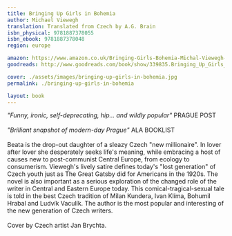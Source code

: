 ```yaml
---
title: Bringing Up Girls in Bohemia
author: Michael Viewegh
translation: Translated from Czech by A.G. Brain
isbn_physical: 9781887378055
isbn_ebook: 9781887378048
region: europe

amazon: https://www.amazon.co.uk/Bringing-Girls-Bohemia-Michal-Viewegh-ebook/dp/B072DVYT8F/ref=sr_1_1_twi_kin_2/259-6110468-5627203?ie=UTF8&qid=1504362996&sr=8-1&keywords=bringing+up+girls+in+bohemia=
goodreads: http://www.goodreads.com/book/show/339835.Bringing_Up_Girls_in_Bohemia

cover: ./assets/images/bringing-up-girls-in-bohemia.jpg
permalink: ./bringing-up-girls-in-bohemia

layout: book
---
```


*"Funny, ironic, self-deprecating, hip… and wildly popular"* PRAGUE POST
<br><br>
*"Brilliant snapshot of modern-day Prague"* ALA BOOKLIST
<br><br>
Beata is the drop-out daughter of a sleazy Czech "new millionaire". In lover after lover she desperately seeks life's meaning, while embracing a host of causes new to post-communist Central Europe, from ecology to consumerism. Viewegh's lively satire defines today's "lost generation" of Czech youth just as The Great Gatsby did for Americans in the 1920s. The novel is also important as a serious exploration of the changed role of the writer in Central and Eastern Europe today. This comical-tragical-sexual tale is told in the best Czech tradition of Milan Kundera, Ivan Klíma, Bohumil Hrabal and Ludvík Vaculík. The author is the most popular and interesting of the new generation of Czech writers.
<br><br>
Cover by Czech artist Jan Brychta.